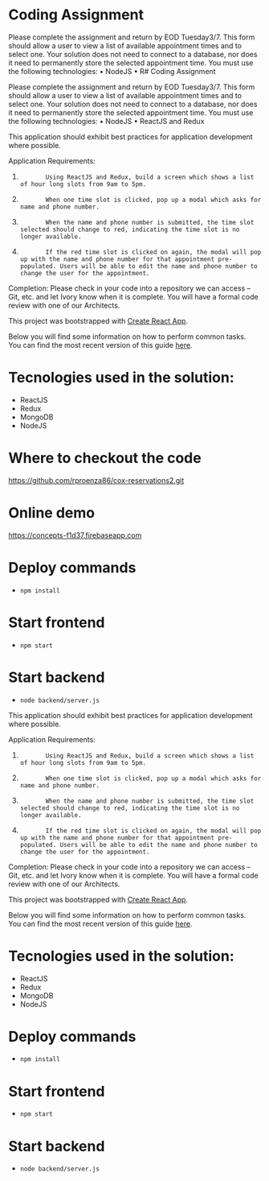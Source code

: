 # Coding Assignment

Please complete the assignment and return by EOD Tuesday3/7. This form should allow a user to view a list of available appointment times and to select one. Your solution does not need to connect to a database, nor does it need to permanently store the selected appointment time. You must use the following technologies:
•             NodeJS
•             R# Coding Assignment

Please complete the assignment and return by EOD Tuesday3/7. This form should allow a user to view a list of available appointment times and to select one. Your solution does not need to connect to a database, nor does it need to permanently store the selected appointment time. You must use the following technologies:
•             NodeJS
•             ReactJS and Redux

This application should exhibit best practices for application development where possible.

Application Requirements:
1.            Using ReactJS and Redux, build a screen which shows a list of hour long slots from 9am to 5pm.
2.            When one time slot is clicked, pop up a modal which asks for name and phone number.
3.            When the name and phone number is submitted, the time slot selected should change to red, indicating the time slot is no longer available.
4.            If the red time slot is clicked on again, the modal will pop up with the name and phone number for that appointment pre-populated. Users will be able to edit the name and phone number to change the user for the appointment.

Completion:
Please check in your code into a repository we can access – Git, etc. and let Ivory know when it is complete. You will have a formal code review with one of our Architects.

This project was bootstrapped with [Create React App](https://github.com/facebookincubator/create-react-app).

Below you will find some information on how to perform common tasks.<br>
You can find the most recent version of this guide [here](https://github.com/facebookincubator/create-react-app/blob/master/packages/react-scripts/template/README.md).

# Tecnologies used in the solution:
* ReactJS
* Redux
* MongoDB
* NodeJS

# Where to checkout the code
https://github.com/rproenza86/cox-reservations2.git

# Online demo
https://concepts-f1d37.firebaseapp.com

# Deploy commands
* `npm install`

# Start frontend 
* `npm start`

# Start backend 
* `node backend/server.js`


This application should exhibit best practices for application development where possible.

Application Requirements:
1.            Using ReactJS and Redux, build a screen which shows a list of hour long slots from 9am to 5pm.
2.            When one time slot is clicked, pop up a modal which asks for name and phone number.
3.            When the name and phone number is submitted, the time slot selected should change to red, indicating the time slot is no longer available.
4.            If the red time slot is clicked on again, the modal will pop up with the name and phone number for that appointment pre-populated. Users will be able to edit the name and phone number to change the user for the appointment.

Completion:
Please check in your code into a repository we can access – Git, etc. and let Ivory know when it is complete. You will have a formal code review with one of our Architects.

This project was bootstrapped with [Create React App](https://github.com/facebookincubator/create-react-app).

Below you will find some information on how to perform common tasks.<br>
You can find the most recent version of this guide [here](https://github.com/facebookincubator/create-react-app/blob/master/packages/react-scripts/template/README.md).

# Tecnologies used in the solution:
* ReactJS
* Redux
* MongoDB
* NodeJS

# Deploy commands
* `npm install`

# Start frontend 
* `npm start`

# Start backend 
* `node backend/server.js`
